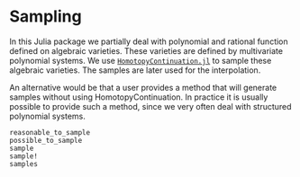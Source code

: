 # Sampling

In this Julia package we partially deal with polynomial and rational function defined on algebraic varieties. These varieties are defined by multivariate polynomial systems. We use [`HomotopyContinuation.jl`](https://www.juliahomotopycontinuation.org/) to sample these algebraic varieties. The samples are later used for the interpolation. 

An alternative would be that a user provides a method that will generate samples without using HomotopyContinuation. In practice it is usually possible to provide such a method, since we very often deal with structured polynomial systems.

```@docs
reasonable_to_sample
possible_to_sample
sample
sample!
samples
```